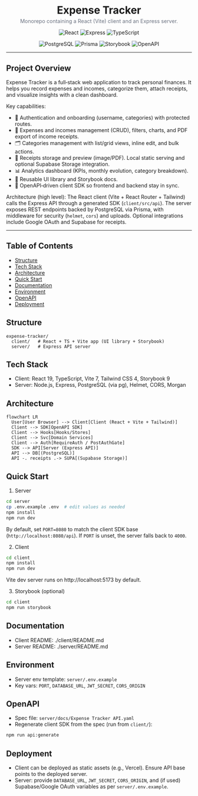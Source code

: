 <div align="center">
  <h1 style="margin-bottom: 0.25rem;">Expense Tracker</h1>
  <p style="margin-top: 0; color: #6b7280;">Monorepo containing a React (Vite) client and an Express server.</p>
  <p>
    <img alt="React" src="https://img.shields.io/badge/Client-React%2019%20%2B%20Vite%207-61dafb?logo=react&logoColor=white" />
    <img alt="Express" src="https://img.shields.io/badge/Server-Express%204-000000?logo=express&logoColor=white" />
    <img alt="TypeScript" src="https://img.shields.io/badge/TypeScript-5-3178c6?logo=typescript&logoColor=white" />
  </p>
  <p>
    <img alt="PostgreSQL" src="https://img.shields.io/badge/PostgreSQL-336791?logo=postgresql&logoColor=white" />
    <img alt="Prisma" src="https://img.shields.io/badge/Prisma-2C3E50?logo=prisma&logoColor=white" />
    <img alt="Storybook" src="https://img.shields.io/badge/Storybook-9-ff4785?logo=storybook&logoColor=white" />
    <img alt="OpenAPI" src="https://img.shields.io/badge/OpenAPI-3.0-6BA539?logo=openapiinitiative&logoColor=white" />
  </p>
</div>

---

## Project Overview

Expense Tracker is a full‑stack web application to track personal finances. It helps you record expenses and incomes, categorize them, attach receipts, and visualize insights with a clean dashboard.

Key capabilities:

- 🔐 Authentication and onboarding (username, categories) with protected routes.
- 💸 Expenses and incomes management (CRUD), filters, charts, and PDF export of income receipts.
- 🗂️ Categories management with list/grid views, inline edit, and bulk actions.
- 🧾 Receipts storage and preview (image/PDF). Local static serving and optional Supabase Storage integration.
- 📊 Analytics dashboard (KPIs, monthly evolution, category breakdown).
- 🧩 Reusable UI library and Storybook docs.
- 🔗 OpenAPI‑driven client SDK so frontend and backend stay in sync.

Architecture (high level): The React client (Vite + React Router + Tailwind) calls the Express API through a generated SDK (`client/src/api`). The server exposes REST endpoints backed by PostgreSQL via Prisma, with middleware for security (`helmet`, `cors`) and uploads. Optional integrations include Google OAuth and Supabase for receipts.

---

## Table of Contents

- [Structure](#structure)
- [Tech Stack](#tech-stack)
- [Architecture](#architecture)
- [Quick Start](#quick-start)
- [Documentation](#documentation)
- [Environment](#environment)
- [OpenAPI](#openapi)
- [Deployment](#deployment)

<h2>Structure</h2>

```
expense-tracker/
  client/   # React + TS + Vite app (UI library + Storybook)
  server/   # Express API server
```

<h2>Tech Stack</h2>

- Client: React 19, TypeScript, Vite 7, Tailwind CSS 4, Storybook 9
- Server: Node.js, Express, PostgreSQL (via pg), Helmet, CORS, Morgan

## Architecture

```mermaid
flowchart LR
  User[User Browser] --> Client[Client (React + Vite + Tailwind)]
  Client --> SDK[OpenAPI SDK]
  Client --> Hooks[Hooks/Stores]
  Client --> Svc[Domain Services]
  Client --> Auth[RequireAuth / PostAuthGate]
  SDK --> API[Server (Express API)]
  API --> DB[(PostgreSQL)]
  API -. receipts .-> SUPA[(Supabase Storage)]
```

<h2>Quick Start</h2>

1) Server

```bash
cd server
cp .env.example .env  # edit values as needed
npm install
npm run dev
```

By default, set `PORT=8080` to match the client SDK base (`http://localhost:8080/api`). If `PORT` is unset, the server falls back to `4000`.

2) Client

```bash
cd client
npm install
npm run dev
```

Vite dev server runs on http://localhost:5173 by default.

3) Storybook (optional)

```bash
cd client
npm run storybook
```

<h2>Documentation</h2>

- Client README: ./client/README.md
- Server README: ./server/README.md

<h2>Environment</h2>

- Server env template: `server/.env.example`
- Key vars: `PORT`, `DATABASE_URL`, `JWT_SECRET`, `CORS_ORIGIN`

## OpenAPI

- Spec file: `server/docs/Expense Tracker API.yaml`
- Regenerate client SDK from the spec (run from `client/`):

```bash
npm run api:generate
```

## Deployment

- Client can be deployed as static assets (e.g., Vercel). Ensure API base points to the deployed server.
- Server: provide `DATABASE_URL`, `JWT_SECRET`, `CORS_ORIGIN`, and (if used) Supabase/Google OAuth variables as per `server/.env.example`.

<!-- Project-specific contribution guidelines and CI/CD details live outside this file. -->